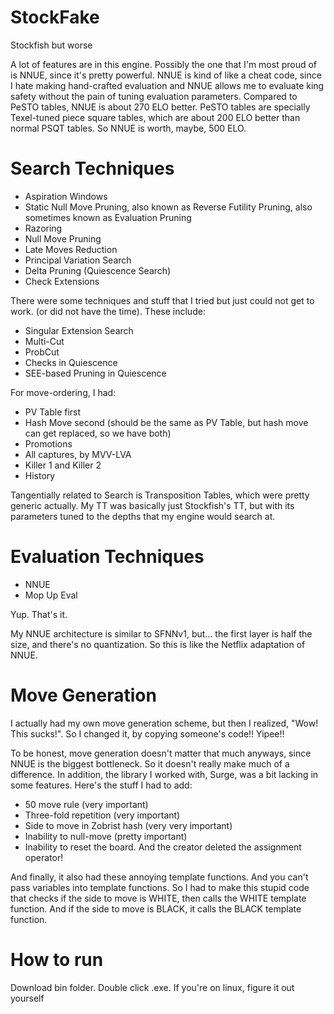 # StockFake
Stockfish but worse

A lot of features are in this engine. Possibly the one that I'm most proud of is NNUE, since it's pretty powerful. 
NNUE is kind of like a cheat code, since I hate making hand-crafted evaluation and NNUE allows me to evaluate king safety without the pain of tuning evaluation parameters.
Compared to PeSTO tables, NNUE is about 270 ELO better. PeSTO tables are specially Texel-tuned piece square tables, which are about 200 ELO better than normal
PSQT tables. So NNUE is worth, maybe, 500 ELO.

# Search Techniques
* Aspiration Windows
* Static Null Move Pruning, also known as Reverse Futility Pruning, also sometimes known as Evaluation Pruning
* Razoring
* Null Move Pruning
* Late Moves Reduction
* Principal Variation Search
* Delta Pruning (Quiescence Search)
* Check Extensions

There were some techniques and stuff that I tried but just could not get to work. (or did not have the time).
These include:
* Singular Extension Search
* Multi-Cut
* ProbCut
* Checks in Quiescence
* SEE-based Pruning in Quiescence

For move-ordering, I had:
* PV Table first
* Hash Move second (should be the same as PV Table, but hash move can get replaced, so we have both)
* Promotions
* All captures, by MVV-LVA
* Killer 1 and Killer 2
* History

Tangentially related to Search is Transposition Tables, which were pretty generic actually.
My TT was basically just Stockfish's TT, but with its parameters tuned to the depths that my engine would search at.

# Evaluation Techniques
* NNUE
* Mop Up Eval

Yup. That's it.

My NNUE architecture is similar to SFNNv1, but... the first layer is half the size, and there's no quantization. So this is like
the Netflix adaptation of NNUE.

# Move Generation
I actually had my own move generation scheme, but then I realized, "Wow! This sucks!". So I changed it, by copying someone's code!! Yipee!!

To be honest, move generation doesn't matter that much anyways, since NNUE is the biggest bottleneck. So it doesn't really make much of a difference.
In addition, the library I worked with, Surge, was a bit lacking in some features. Here's the stuff I had to add:
* 50 move rule (very important)
* Three-fold repetition (very important)
* Side to move in Zobrist hash (very very important)
* Inability to null-move (pretty important)
* Inability to reset the board. And the creator deleted the assignment operator!

And finally, it also had these annoying template functions. And you can't pass variables into template functions. So I had to make this stupid code
that checks if the side to move is WHITE, then calls the WHITE template function. And if the side to move is BLACK, it calls the BLACK template function.

# How to run
Download bin folder. Double click .exe. If you're on linux, figure it out yourself
